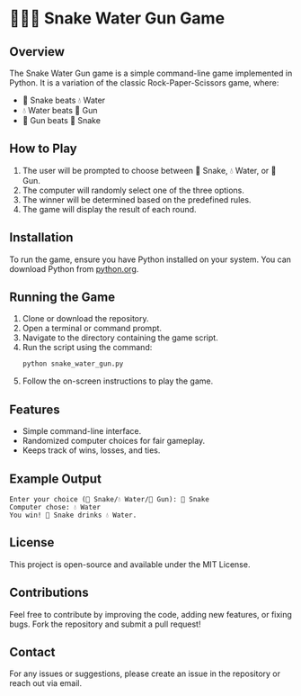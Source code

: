 # 🐍💧🔫 Snake Water Gun Game

## Overview
The Snake Water Gun game is a simple command-line game implemented in Python. It is a variation of the classic Rock-Paper-Scissors game, where:
- 🐍 Snake beats 💧 Water
- 💧 Water beats 🔫 Gun
- 🔫 Gun beats 🐍 Snake

## How to Play
1. The user will be prompted to choose between 🐍 Snake, 💧 Water, or 🔫 Gun.
2. The computer will randomly select one of the three options.
3. The winner will be determined based on the predefined rules.
4. The game will display the result of each round.

## Installation
To run the game, ensure you have Python installed on your system. You can download Python from [python.org](https://www.python.org/downloads/).

## Running the Game
1. Clone or download the repository.
2. Open a terminal or command prompt.
3. Navigate to the directory containing the game script.
4. Run the script using the command:
   ```bash
   python snake_water_gun.py
   ```
5. Follow the on-screen instructions to play the game.

## Features
- Simple command-line interface.
- Randomized computer choices for fair gameplay.
- Keeps track of wins, losses, and ties.

## Example Output
```
Enter your choice (🐍 Snake/💧 Water/🔫 Gun): 🐍 Snake
Computer chose: 💧 Water
You win! 🐍 Snake drinks 💧 Water.
```

## License
This project is open-source and available under the MIT License.

## Contributions
Feel free to contribute by improving the code, adding new features, or fixing bugs. Fork the repository and submit a pull request!

## Contact
For any issues or suggestions, please create an issue in the repository or reach out via email.

